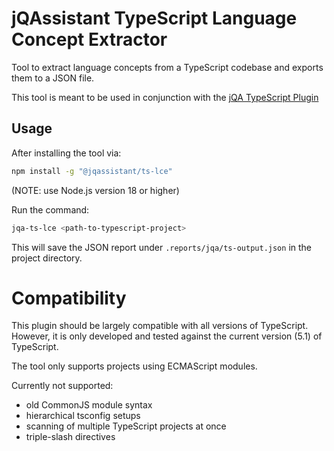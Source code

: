 # jQAssistant TypeScript Language Concept Extractor

Tool to extract language concepts from a TypeScript codebase and exports them to a JSON file.

This tool is meant to be used in conjunction with the [jQA TypeScript Plugin](https://github.com/jqassistant-plugin/jqassistant-typescript-plugin)

## Usage

After installing the tool via:
```bash
npm install -g "@jqassistant/ts-lce"
```
(NOTE: use Node.js version 18 or higher)

Run the command:
```bash
jqa-ts-lce <path-to-typescript-project>
```

This will save the JSON report under `.reports/jqa/ts-output.json` in the project directory.

# Compatibility

This plugin should be largely compatible with all versions of TypeScript.
However, it is only developed and tested against the current version (5.1) of TypeScript.

The tool only supports projects using ECMAScript modules.

Currently not supported:
- old CommonJS module syntax
- hierarchical tsconfig setups
- scanning of multiple TypeScript projects at once
- triple-slash directives
